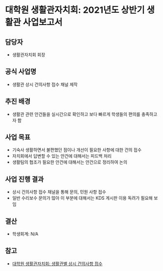 대학원 생활관자치회: 2021년도 상반기 생활관 사업보고서
===

## 담당자
- 생활관자치회 회장 

## 공식 사업명
- 생활관 상시 건의사항 접수 채널 제작

## 추진 배경
- 생활관 관련 안건들을 실시간으로 확인하고 보다 빠르게 학생들의 편의를 충족하고자 함 

## 사업 목표
- 기숙사 생활하면서 불편했던 점이나 개선이 필요한 사항에 대한 건의 접수
- 자치회에서 답변할 수 있는 안건에 대해서는 피드백 처리
- 생활팀의 협조가 필요한 안건에 대해서는 안건으로 정리하여 논의

## 사업 진행 결과
- 상시 건의사항 접수 채널을 통해 문의, 민원 사항 접수
- 일반 수리보수 문의가 많아 이 부분에 대해서는 KDS 게시판 이용 독려가 필요해 보임

## 결산
- 학생회계: N/A

## 참고
- [대학원 생활관자치회: 생활관별 상시 건의사항 접수](대학원-생활관자치회-생활관별-상시-건의사항-내용.md)